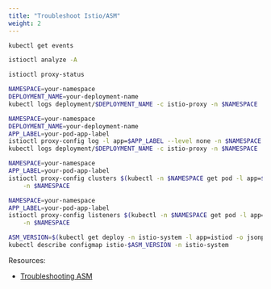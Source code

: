 ```yaml
---
title: "Troubleshoot Istio/ASM"
weight: 2
---
```


```Bash
kubectl get events
```

```Bash
istioctl analyze -A
```

```Bash
istioctl proxy-status
```

```Bash
NAMESPACE=your-namespace
DEPLOYMENT_NAME=your-deployment-name
kubectl logs deployment/$DEPLOYMENT_NAME -c istio-proxy -n $NAMESPACE
```

```Bash
NAMESPACE=your-namespace
DEPLOYMENT_NAME=your-deployment-name
APP_LABEL=your-pod-app-label
istioctl proxy-config log -l app=$APP_LABEL --level none -n $NAMESPACE
kubectl logs deployment/$DEPLOYMENT_NAME -c istio-proxy -n $NAMESPACE
```

```Bash
NAMESPACE=your-namespace
APP_LABEL=your-pod-app-label
istioctl proxy-config clusters $(kubectl -n $NAMESPACE get pod -l app=$APP_LABEL -o jsonpath={.items..metadata.name}) \
    -n $NAMESPACE
```

```Bash
NAMESPACE=your-namespace
APP_LABEL=your-pod-app-label
istioctl proxy-config listeners $(kubectl -n $NAMESPACE get pod -l app=$APP_LABEL -o jsonpath={.items..metadata.name}) \
    -n $NAMESPACE
```

```Bash
ASM_VERSION=$(kubectl get deploy -n istio-system -l app=istiod -o jsonpath={.items[*].metadata.labels.'istio\.io\/rev'}'{"\n"}')
kubectl describe configmap istio-$ASM_VERSION -n istio-system
```

Resources:
- [Troubleshooting ASM](https://cloud.google.com/service-mesh/docs/troubleshooting/troubleshoot-intro)